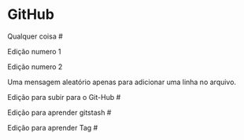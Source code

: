 # GitHub

Qualquer coisa #

Edição numero 1

Edição numero 2

Uma mensagem aleatório apenas para adicionar uma linha no arquivo.

Edição para subir para o Git-Hub #

Edição para aprender gitstash #

Edição para aprender Tag #
